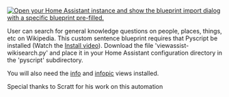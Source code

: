 [![Open your Home Assistant instance and show the blueprint import dialog with a specific blueprint pre-filled.](https://my.home-assistant.io/badges/blueprint_import.svg)](https://my.home-assistant.io/redirect/blueprint_import/?blueprint_url=https%3A%2F%2Fraw.githubusercontent.com%2Fdinki%2FView-Assist%2Fmain%2FView+Assist+custom+sentences%2FSearch+Wikipedia%2Fblueprint-searchwikipedia.yaml)

User can search for general knowledge questions on people, places, things, etc on Wikipedia.  This custom sentence blueprint requires that Pyscript be installed (Watch the [Install video](https://youtu.be/jpJxZaisbGQ)).  Download the file 'viewassist-wikisearch.py' and place it in your Home Assistant configuration directory in the 'pyscript' subdirectory.  

You will also need the [info](https://github.com/dinki/View-Assist/tree/main/View%20Assist%20dashboard%20and%20views/views/info) and [infopic](https://github.com/dinki/View-Assist/tree/main/View%20Assist%20dashboard%20and%20views/views/infopic) views installed.


Special thanks to Scratt for his work on this automation
